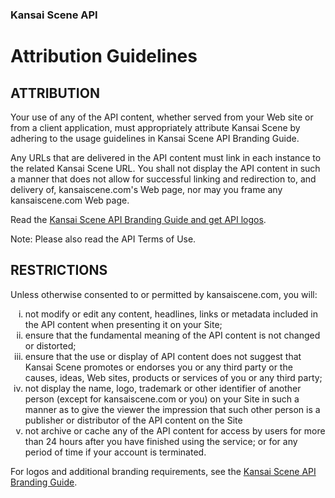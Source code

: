 ### Kansai Scene API

# Attribution Guidelines

## ATTRIBUTION

Your use of any of the API content, whether served from your Web site or from a client application, must appropriately attribute Kansai Scene by adhering to the usage guidelines in Kansai Scene API Branding Guide.

Any URLs that are delivered in the API content must link in each instance to the related Kansai Scene URL. You shall not display the API content in such a manner that does not allow for successful linking and redirection to, and delivery of, kansaiscene.com's Web page, nor may you frame any kansaiscene.com Web page.

Read the [Kansai Scene API Branding Guide and get API logos](https://dev.kansaiscene.com/#page:branding-guide).

Note: Please also read the API Terms of Use.

## RESTRICTIONS

Unless otherwise consented to or permitted by kansaiscene.com, you will:

<ol style="list-style-type: lower-roman">
  <li>not modify or edit any content, headlines, links or metadata included in the API content when presenting it on your Site;</li>
  <li>ensure that the fundamental meaning of the API content is not changed or distorted;</li>
  <li>ensure that the use or display of API content does not suggest that Kansai Scene promotes or endorses you or any third party or the causes, ideas, Web sites, products or services of you or any third party;</li>
  <li>not display the name, logo, trademark or other identifier of another person (except for kansaiscene.com or you) on your Site in such a manner as to give the viewer the impression that such other person is a publisher or distributor of the API content on the Site</li>
  <li>not archive or cache any of the API content for access by users for more than 24 hours after you have finished using the service; or for any period of time if your account is terminated.</li>
</ol>

For logos and additional branding requirements, see the [Kansai Scene API Branding Guide](https://dev.kansaiscene.com/#page:branding-guide).
